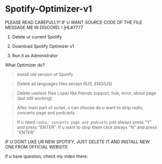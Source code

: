 # Spotify-Optimizer-v1

PLEASE READ CAREFULLY! IF U WANT SOURCE CODE OF THE FILE MESSAGE ME IN DISCORD: ! jHL#7777

1. Delete ur current Spotify

2. Download Spotify Optimizer v1

3. Run it as Administrator

What Optimizer do?

> Install old version of Spotify

> Delete all languages files except RUS, ENG(US)

> Delete useless files (.spa) like friends support, hub, error, about page (but still working) 

> After main part of script, u can choose do u want to strip radio, concerts page and podcasts

> If u need `radio, concerts page and podcasts` just always press "Y" and press "ENTER". If u want to strip them click always "N" and press "ENTER"

IF U DONT LIKE UR NEW SPOTIFY, JUST DELETE IT AND INSTALL NEW ONE FROM OFFICIAL WEBSITE

If u have question, check my video there: 
